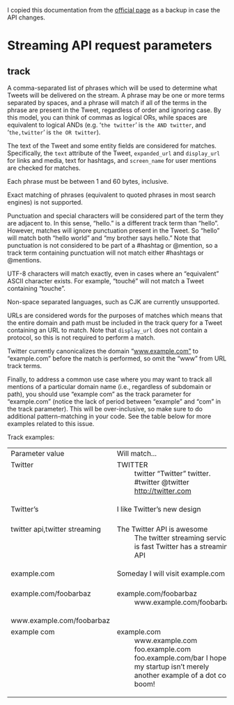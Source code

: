 I copied this documentation from the [official page](https://dev.twitter.com/streaming/overview/request-parameters#track) as a backup in case the API changes.

# Streaming API request parameters

## track

A comma-separated list of phrases which will be used to determine what Tweets will be delivered on the stream. A phrase may be one or more terms separated by spaces, and a phrase will match if all of the terms in the phrase are present in the Tweet, regardless of order and ignoring case. By this model, you can think of commas as logical ORs, while spaces are equivalent to logical ANDs (e.g. ‘`the twitter`’ is `the AND twitter`, and ‘`the,twitter`’ is `the OR twitter`).

The text of the Tweet and some entity fields are considered for matches. Specifically, the `text` attribute of the Tweet, `expanded_url` and `display_url` for links and media, text for hashtags, and `screen_name` for user mentions are checked for matches.

Each phrase must be between 1 and 60 bytes, inclusive.

Exact matching of phrases (equivalent to quoted phrases in most search engines) is not supported.

Punctuation and special characters will be considered part of the term they are adjacent to. In this sense, “hello.” is a different track term than “hello”. However, matches will ignore punctuation present in the Tweet. So “hello” will match both “hello world” and “my brother says hello.” Note that punctuation is not considered to be part of a #hashtag or @mention, so a track term containing punctuation will not match either #hashtags or @mentions.

UTF-8 characters will match exactly, even in cases where an “equivalent” ASCII character exists. For example, “touché” will not match a Tweet containing “touche”.

Non-space separated languages, such as CJK are currently unsupported.

URLs are considered words for the purposes of matches which means that the entire domain and path must be included in the track query for a Tweet containing an URL to match. Note that `display_url` does not contain a protocol, so this is not required to perform a match.

Twitter currently canonicalizes the domain “www.example.com” to “example.com” before the match is performed, so omit the “www” from URL track terms.

Finally, to address a common use case where you may want to track all mentions of a particular domain name (i.e., regardless of subdomain or path), you should use “example com” as the track parameter for “example.com” (notice the lack of period between “example” and “com” in the track parameter). This will be over-inclusive, so make sure to do additional pattern-matching in your code. See the table below for more examples related to this issue.

Track examples:

<table>
  <tbody valign="top">
  <tr class="row-odd"><td>Parameter value</td>
  <td>Will match...</td>
  <td>Will not match...</td>
  </tr>
  <tr class="row-even"><td>Twitter</td>
  <td><dl class="first last docutils">
  <dt>TWITTER</dt>
  <dd>twitter
  &#8220;Twitter&#8221;
  twitter.
  #twitter
  &#64;twitter
  <a class="reference external" href="http://twitter.com">http://twitter.com</a></dd>
  </dl>
  </td>
  <td><dl class="first last docutils">
  <dt>TwitterTracker</dt>
  <dd>#newtwitter</dd>
  </dl>
  </td>
  </tr>
  <tr class="row-odd"><td>Twitter&#8217;s</td>
  <td>I like Twitter&#8217;s new design</td>
  <td>Someday I&#8217
  Tke to visit &#64;Twitter&#8217;s office</td>
  </tr>
  <tr class="row-even"><td>twitter api,twitter streaming</td>
  <td><dl class="first last docutils">
  <dt>The Twitter API is awesome</dt>
  <dd>The twitter streaming service is fast
  Twitter has a streaming API</dd>
  </dl>
  </td>
  <td>I&#8217;m new to Twitter</td>
  </tr>
  <tr class="row-odd"><td>example.com</td>
  <td>Someday I will visit example.com</td>
  <td>There is no example.com/foobarbaz</td>
  </tr>
  <tr class="row-even"><td>example.com/foobarbaz</td>
  <td><dl class="first last docutils">
  <dt>example.com/foobarbaz</dt>
  <dd>www.example.com/foobarbaz</dd>
  </dl>
  </td>
  <td>example.com</td>
  </tr>
  <tr class="row-odd"><td>www.example.com/foobarbaz</td>
  <td>&nbsp;</td>
  <td>www.example.com/foobarbaz</td>
  </tr>
  <tr class="row-even"><td>example com</td>
  <td><dl class="first last docutils">
  <dt>example.com</dt>
  <dd>www.example.com
  foo.example.com
  foo.example.com/bar
  I hope my startup isn&#8217;t merely another example of a dot com boom!</dd>
  </dl>
  </td>
  <td>&nbsp;</td>
  </tr>
  </tbody>
</table>
